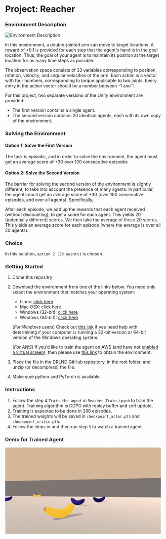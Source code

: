 [//]: # (Image References)

[image1]: https://s3.cn-north-1.amazonaws.com.cn/u-img/5464e11b-d337-48a3-9e50-a1c4cb4353a0 "Environment Description"
[image2]: https://github.com/GCCFeli/drl_navigation/blob/master/Navigation.gif?raw=true "Demo"

# Project: Reacher

### Environment Description

![Environment Description][image1]

In this environment, a double-jointed arm can move to target locations. A reward of +0.1 is provided for each step that the agent's hand is in the goal location. Thus, the goal of your agent is to maintain its position at the target location for as many time steps as possible.

The observation space consists of 33 variables corresponding to position, rotation, velocity, and angular velocities of the arm. Each action is a vector with four numbers, corresponding to torque applicable to two joints. Every entry in the action vector should be a number between -1 and 1.

For this project, two separate versions of the Unity environment are provided:

* The first version contains a single agent.
* The second version contains 20 identical agents, each with its own copy of the environment.

### Solving the Environment

#### Option 1: Solve the First Version
The task is episodic, and in order to solve the environment, the agent must get an average score of +30 over 100 consecutive episodes.

#### Option 2: Solve the Second Version
The barrier for solving the second version of the environment is slightly different, to take into account the presence of many agents. In particular, the agents must get an average score of +30 (over 100 consecutive episodes, and over all agents). Specifically,

After each episode, we add up the rewards that each agent received (without discounting), to get a score for each agent. This yields 20 (potentially different) scores. We then take the average of these 20 scores.
This yields an average score for each episode (where the average is over all 20 agents).

### Choice

In this solution, `option 2 (20 agents)` is chosen.

### Getting Started

1. Clone this repositry
2. Download the environment from one of the links below.  You need only select the environment that matches your operating system:
    - Linux: [click here](https://s3-us-west-1.amazonaws.com/udacity-drlnd/P2/Reacher/Reacher_Linux.zip)
    - Mac OSX: [click here](https://s3-us-west-1.amazonaws.com/udacity-drlnd/P2/Reacher/Reacher.app.zip)
    - Windows (32-bit): [click here](https://s3-us-west-1.amazonaws.com/udacity-drlnd/P2/Reacher/Reacher_Windows_x86.zip)
    - Windows (64-bit): [click here](https://s3-us-west-1.amazonaws.com/udacity-drlnd/P2/Reacher/Reacher_Windows_x86_64.zip)
    
    (_For Windows users_) Check out [this link](https://support.microsoft.com/en-us/help/827218/how-to-determine-whether-a-computer-is-running-a-32-bit-version-or-64) if you need help with determining if your computer is running a 32-bit version or 64-bit version of the Windows operating system.

    (_For AWS_) If you'd like to train the agent on AWS (and have not [enabled a virtual screen](https://github.com/Unity-Technologies/ml-agents/blob/master/docs/Training-on-Amazon-Web-Service.md)), then please use [this link](https://s3-us-west-1.amazonaws.com/udacity-drlnd/P2/Reacher/Reacher_Linux_NoVis.zip) to obtain the environment.

3. Place the file in the DRLND GitHub repository, in the root folder, and unzip (or decompress) the file.
4. Make sure python and PyTorch is available.

### Instructions

1. Follow the step 4 `Train the agent` in `Reacher_Train.ipynb` to train the agent. Training algorithm is DDPG with replay buffer and soft update.
2. Training is expected to be done in 200 episodes.
3. The trained weights will be saved in `checkpoint_actor.pth` and `checkpoint_critic.pth`.
4. Follow the steps in and then run step `5` to watch a trained agent.

### Demo for Trained Agent

![Demo][image2]
